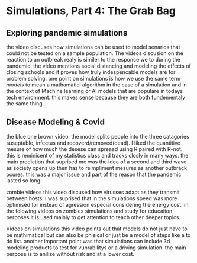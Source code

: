 # Simulations, Part 4: The Grab Bag #
## Exploring pandemic simulations ##
the video discuses how simulations can be used to model senarios that could not be tested on a sample population. The videos discusion on the reaction to an outbreak realy is similer to the responce we to during the pandemic. the video mentions social distancing and modeling the effects of closing schools and it proves how truly indespencable models are for problem solving. one point on simulations is how we use the same term _models_ to mean a mathamaticl algorithm in the case of a simulation and in the context of Machine learning or AI models that are populare in todays tech environment. this makes sense because they are both fundementaly the same thing.

## Disease Modeling & Covid ##
the blue one brown video: the model splits people into the three catagories suseptable, infectus and recoverd/removed(dead). I liked the quantitive mesure of how much the desese can spreaad using R paired with R-not. this is reminicent of my statistics class and tracks closly in many ways. the main prediction that suprised me was the idea of a second and third wave as society opens up then has to reimpliment mesures as another outbrack ocures. this was a major issue and part of the reason that the pandemic lasted so long.

zombie videos
this video discused how virusses adapt as they transmit between hosts. I was suprised that in the simulations speed was more optimised for instead of agression especial considering the energy cost. in the folowing videos on zombies simulations and study for educaiton perposes it is used mainly to get attention to teach other deeper topics.


Videos on simulations
this video points out that models do not just have to be mathimatical but can also be phisical or just be a model of steps like a to do list. another important point was that simulations can include 3d modeling products to test for vunrabilitys or a driving simulation. the main perpose is to anilize without risk and at a lower cost.
